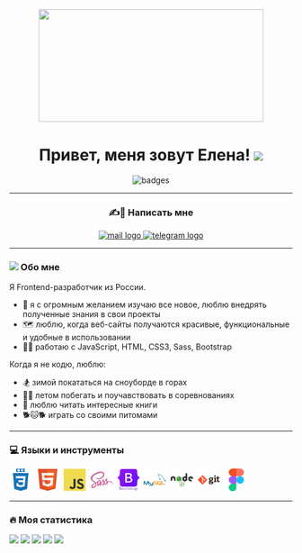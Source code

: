 <div align="center">
  <img height="200" width="400" src='https://i.giphy.com/media/v1.Y2lkPTc5MGI3NjExMHp1dmt1eGpzbmx0d2t0OWQwYjR6YmhjY2xuaHVsamY3dWMzbHRvdSZlcD12MV9pbnRlcm5hbF9naWZfYnlfaWQmY3Q9Zw/LMcB8XospGZO8UQq87/giphy.gif'/>
</div>


<div id="header"  align="center">
 <!--  <img src="https://media.giphy.com/media/YnS7j9pwnECXLMrI4t/giphy.gif?cid=ecf05e47m49rzv1ubp0gzwjb9lxv9u8ofkr7oa12sie97m2r&ep=v1_gifs_related&rid=giphy.gif&ct=s" width="100"/> -->
  <h1 >
    Привет, меня зовут Елена!
    <img src="https://media.giphy.com/media/hvRJCLFzcasrR4ia7z/giphy.gif" width="30px"/>
  </h1>
  <!--счетчик посетителей -->
  <img src="https://komarev.com/ghpvc/?username=ElenLen&abbreviated=true&style=plastic&color=brightgreen" alt="badges"/>
 <br>

---  
### ✍️👩 Написать мне
  
  <a href="mailto:relax-pl@yandex.ru" target="_blank">
    <img src="https://img.shields.io/static/v1?message=Yandex&logo=yandex&label=&color=FF0000&logoColor=white&labelColor=&style=for-the-badge" height="25" alt="mail logo"  />
  </a>
  <a href="https://t.me/ElenLen" target="_blank">
    <img src="https://img.shields.io/static/v1?message=Telegram&logo=telegram&label=&color=1E90FF&logoColor=white&labelColor=&style=for-the-badge" height="25" alt="telegram logo"  />
  </a>
  
</div>

---


### <img src="https://media.giphy.com/media/WUlplcMpOCEmTGBtBW/giphy.gif" width="30"> Обо мне

Я Frontend-разработчик из России.
- 🌱 я с огромным желанием изучаю все новое, люблю внедрять полученные знания в свои проекты
- 🗺️ люблю, когда веб-сайты получаются красивые, функциональные и удобные в использовании
- 👩‍💻 работаю с JavaScript, HTML, CSS3, Sass, Bootstrap

Когда я не кодю, люблю:
- 🏂 зимой покататься на сноуборде в горах
- 🏃‍♀️ летом побегать и поучавствовать в соревнованиях
- 📖 люблю читать интересные книги
- 🐕🐱🐕 играть со своими питомами


---

### 💻 Языки и инструменты

<div>
  <!-- <img src="https://github.com/devicons/devicon/blob/master/icons/java/java-original-wordmark.svg" title="Java" alt="Java" width="40" height="40"/>&nbsp;
  <img src="https://github.com/devicons/devicon/blob/master/icons/react/react-original-wordmark.svg" title="React" alt="React" width="40" height="40"/>&nbsp;  -->  
  <img src="https://github.com/devicons/devicon/blob/master/icons/css3/css3-plain-wordmark.svg"  title="CSS3" alt="CSS" width="40" height="40"/>&nbsp;
  <img src="https://github.com/devicons/devicon/blob/master/icons/html5/html5-original.svg" title="HTML5" alt="HTML" width="40" height="40"/>&nbsp;
  <img src="https://github.com/devicons/devicon/blob/master/icons/javascript/javascript-original.svg" title="JavaScript" alt="JavaScript" width="40" height="40"/>&nbsp;  
  <img src="https://github.com/devicons/devicon/blob/master/icons/sass/sass-original.svg" title="sass" **alt="sass" width="40" height="40"/>&nbsp; 
  <img src="https://github.com/devicons/devicon/blob/master/icons/bootstrap/bootstrap-original-wordmark.svg" title="bootstrap" **alt="bootstrap" width="40" height="40"/>&nbsp;   
  <img src="https://github.com/devicons/devicon/blob/master/icons/mysql/mysql-original-wordmark.svg" title="MySQL"  alt="MySQL" width="40" height="40"/>&nbsp;
  <img src="https://github.com/devicons/devicon/blob/master/icons/nodejs/nodejs-original-wordmark.svg" title="NodeJS" alt="NodeJS" width="40" height="40"/>&nbsp;
  <img src="https://github.com/devicons/devicon/blob/master/icons/git/git-original-wordmark.svg" title="Git" **alt="Git" width="40" height="40"/>&nbsp; 
   <img src="https://github.com/devicons/devicon/blob/master/icons/figma/figma-original.svg" title="Figma" **alt="Figma" width="40" height="40"/>&nbsp; 
 
</div>

---

### 🔥 Моя cтатистика    

<!-- Карточка профиля: -->
<!-- Статистика языков в коммитах: -->
<!-- Статистика языков в репозиториях: -->
<!-- Статистика профиля: -->
<!-- Данные по коммитам за сутки: -->
![](https://github-profile-summary-cards.vercel.app/api/cards/profile-details?username=ElenLen&theme=solarized_dark)
![](https://github-profile-summary-cards.vercel.app/api/cards/most-commit-language?username=ElenLen&theme=solarized_dark)
![](https://github-profile-summary-cards.vercel.app/api/cards/repos-per-language?username=ElenLen&theme=solarized_dark)
![](https://github-profile-summary-cards.vercel.app/api/cards/stats?username=ElenLen&theme=solarized_dark)
![](https://github-profile-summary-cards.vercel.app/api/cards/productive-time?username=ElenLen&theme=solarized_dark)

<!---  -->
<!-- отобразим недавние посты, опубликованные пользователем на различных платформах
### :writing_hand: Blog Posts : -->
<!-- BLOG-POST-LIST:START -->
<!-- BLOG-POST-LIST:END -->
<!--
**ElenLen/ElenLen** is a ✨ _special_ ✨ repository because its `README.md` (this file) appears on your GitHub profile.

Here are some ideas to get you started:

- 🔭 I’m currently working on ...
- 🌱 I’m currently learning ...
- 👯 I’m looking to collaborate on ...
- 🤔 I’m looking for help with ...
- 💬 Ask me about ...
- 📫 How to reach me: ...
- 😄 Pronouns: ...
- ⚡ Fun fact: ...
-->


[Telegram]: <https://t.me/ElenLen> 
[E-mail]: <mailto: relax-pl@yandex.ru>
<!-- [My Portfolio]: <https://alenag.netlify.app/> -->
